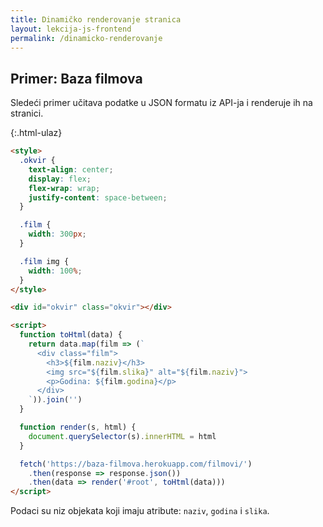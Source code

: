 ```yaml
---
title: Dinamičko renderovanje stranica
layout: lekcija-js-frontend
permalink: /dinamicko-renderovanje
---
```


## Primer: Baza filmova

Sledeći primer učitava podatke u JSON formatu iz API-ja i renderuje ih na stranici. 

{:.html-ulaz}
```html
<style>
  .okvir {
    text-align: center;
    display: flex;
    flex-wrap: wrap;
    justify-content: space-between;
  }

  .film {
    width: 300px;
  }

  .film img {
    width: 100%;
  }
</style>

<div id="okvir" class="okvir"></div>

<script>
  function toHtml(data) {
    return data.map(film => (`
      <div class="film">
        <h3>${film.naziv}</h3>
        <img src="${film.slika}" alt="${film.naziv}">
        <p>Godina: ${film.godina}</p>
      </div>
    `)).join('')
  }

  function render(s, html) {
    document.querySelector(s).innerHTML = html
  }

  fetch('https://baza-filmova.herokuapp.com/filmovi/')
    .then(response => response.json())
    .then(data => render('#root', toHtml(data)))
</script>
```

Podaci su niz objekata koji imaju atribute: `naziv`, `godina` i `slika`.
